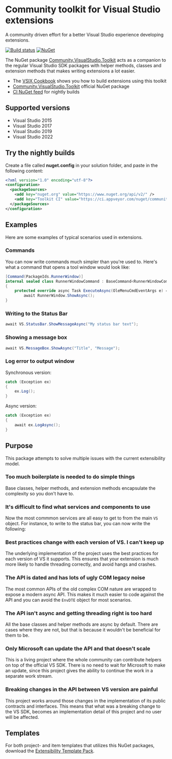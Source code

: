 # Community toolkit for Visual Studio extensions

A community driven effort for a better Visual Studio experience developing extensions.

[![Build status](https://ci.appveyor.com/api/projects/status/0p4wvtwuj55qixhr?svg=true)](https://ci.appveyor.com/project/madskristensen/community-visualstudio-toolkit-1dwx1)
[![NuGet](https://img.shields.io/nuget/v/Community.VisualStudio.Toolkit)](https://nuget.org/packages/Community.VisualStudio.Toolkit/)

The NuGet package [Community.VisualStudio.Toolkit](https://www.nuget.org/packages/Community.VisualStudio.Toolkit/) acts as a companion to the regular Visual Studio SDK packages with helper methods, classes and extension methods that makes writing extensions a lot easier. 

* The [VSIX Cookbook](https://www.vsixcookbook.com) shows you how to build extensions using this toolkit
* [Community.VisualStudio.Toolkit](https://www.nuget.org/packages/Community.VisualStudio.Toolkit/) official NuGet package
* [CI NuGet feed](https://ci.appveyor.com/nuget/community-visualstudio-toolkit) for nightly builds

## Supported versions

* Visual Studio 2015
* Visual Studio 2017
* Visual Studio 2019
* Visual Studio 2022

## Try the nightly builds

Create a file called **nuget.config** in your solution folder, and paste in the following content:

```xml
<?xml version="1.0" encoding="utf-8"?>
<configuration>
  <packageSources>
    <add key="nuget.org" value="https://www.nuget.org/api/v2/" />
    <add key="Toolkit CI" value="https://ci.appveyor.com/nuget/community-visualstudio-toolkit" />
  </packageSources>
</configuration>
```

## Examples
Here are some examples of typical scenarios used in extensions.

### Commands
You can now write commands much simpler than you're used to. Here's what a command that opens a tool window would look like:

```c#
[Command(PackageIds.RunnerWindow)]
internal sealed class RunnerWindowCommand : BaseCommand<RunnerWindowCommand>
{
    protected override async Task ExecuteAsync(OleMenuCmdEventArgs e) =>
        await RunnerWindow.ShowAsync();
}
```

### Writing to the Status Bar

``` C#
await VS.StatusBar.ShowMessageAsync("My status bar text");
```

### Showing a message box

``` C#
await VS.MessageBox.ShowAsync("Title", "Message");
```

### Log error to output window
Synchronous version:

``` C#
catch (Exception ex)
{
    ex.Log();
}
```

Async version:

``` C#
catch (Exception ex)
{
    await ex.LogAsync();
}
```

## Purpose
This package attempts to solve multiple issues with the current extensibility model.

### Too much boilerplate is needed to do simple things
Base classes, helper methods, and extension methods encapsulate the complexity so you don't have to. 

### It's difficult to find what services and components to use
Now the most commmon services are all easy to get to from the main `VS` object. For instance, to write to the status bar, you can now write the following:


### Best practices change with each version of VS. I can't keep up
The underlying implementation of the project uses the best practices for each version of VS it supports. This ensures that your extension is much more likely to handle threading correctly, and avoid hangs and crashes.


### The API is dated and has lots of ugly COM legacy noise
The most common APIs of the old complex COM nature are wrapped to expose a modern async API. This makes it much easier to code against the API and you can avoid the `EnvDTE` object for most scenarios.

### The API isn't async and getting threading right is too hard
All the base classes and helper methods are async by default. There are cases where they are not, but that is because it wouldn't be beneficial for them to be. 

### Only Microsoft can update the API and that doesn't scale
This is a living project where the whole community can contribute helpers on top of the official VS SDK. There is no need to wait for Microsoft to make an update, since this project gives the ability to continue the work in a separate work stream.

### Breaking changes in the API between VS version are painful
This project works around those changes in the implementation of its public contracts and interfaces. This means that what was a breaking change to the VS SDK, becomes an implementation detail of this project and no user will be affected.

## Templates
For both project- and item templates that utilizes this NuGet packages, download the [Extensibility Template Pack](https://marketplace.visualstudio.com/items?itemName=MadsKristensen.ExtensibilityItemTemplates).
